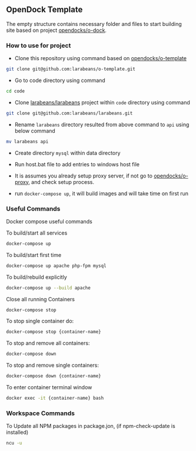 ## OpenDock Template

The empty structure contains necessary folder and files to start building site based on project [opendocks/o-dock](https://github.com/opendocks/o-dock).

### How to use for project
* Clone this repository using command based on [opendocks/o-template](https://github.com/opendocks/o-template)
```bash
git clone git@github.com:larabeans/o-template.git
```

* Go to code directory using command
```bash
cd code
```

- Clone [larabeans/larabeans](https://github.com/larabeans/larabeans) project within `code` directory using command
```bash
git clone git@github.com:larabeans/larabeans.git
```

* Rename `larabeans` directory resulted from above command to `api` using below command
```bash
mv larabeans api
```

* Create directory `mysql` within data directory

* Run host.bat file to add entries to windows host file

* It is assumes you already setup proxy server, if not go to [opendocks/o-proxy](https://github.com/opendocks/o-proxy), and check setup process.

* run `docker-compose up`, it will build images and will take time on first run 

### Useful Commands

Docker compose useful commands
   
To build/start all services
```bash
docker-compose up
```
  
To build/start first time
```bash
docker-compose up apache php-fpm mysql
```

To build/rebuild explicitly
```bash
docker-compose up --build apache 
```

Close all running Containers
```bash
docker-compose stop
```

To stop single container do:
```bash
docker-compose stop {container-name}
```

To stop and remove all containers:
```bash
docker-compose down
```

To stop and remove single containers:
```bash
docker-compose down {container-name}
```

To enter container terminal window
```bash
docker exec -it {container-name} bash
```


### Workspace Commands
To Update all NPM packages in package.jon, (if npm-check-update is installed)
```bash
ncu -u
```
